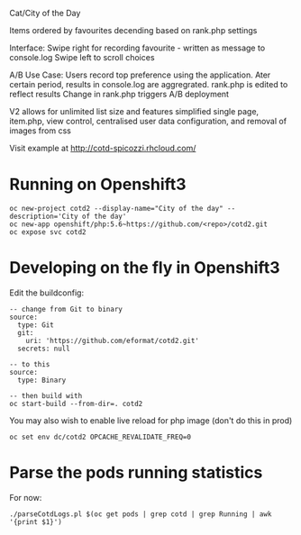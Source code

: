 
Cat/City of the Day

Items ordered by favourites decending based on rank.php settings

Interface: Swipe right for recording favourite - written as message to console.log Swipe left to scroll choices

A/B Use Case: Users record top preference using the application. Ater certain period, results in console.log are aggregrated. rank.php is edited to reflect results Change in rank.php triggers A/B deployment

V2 allows for unlimited list size and features simplified single page, item.php, view control, centralised user data configuration, and removal of images from css

Visit example at http://cotd-spicozzi.rhcloud.com/

# Running on Openshift3

    oc new-project cotd2 --display-name="City of the day" --description='City of the day'
    oc new-app openshift/php:5.6~https://github.com/<repo>/cotd2.git
    oc expose svc cotd2

# Developing on the fly in Openshift3

Edit the buildconfig:

    -- change from Git to binary
    source:
      type: Git
      git:
        uri: 'https://github.com/eformat/cotd2.git'
      secrets: null

    -- to this
    source:
      type: Binary

    -- then build with
    oc start-build --from-dir=. cotd2

You may also wish to enable live reload for php image (don't do this in prod)

    oc set env dc/cotd2 OPCACHE_REVALIDATE_FREQ=0

# Parse the pods running statistics

For now:

    ./parseCotdLogs.pl $(oc get pods | grep cotd | grep Running | awk '{print $1}')
